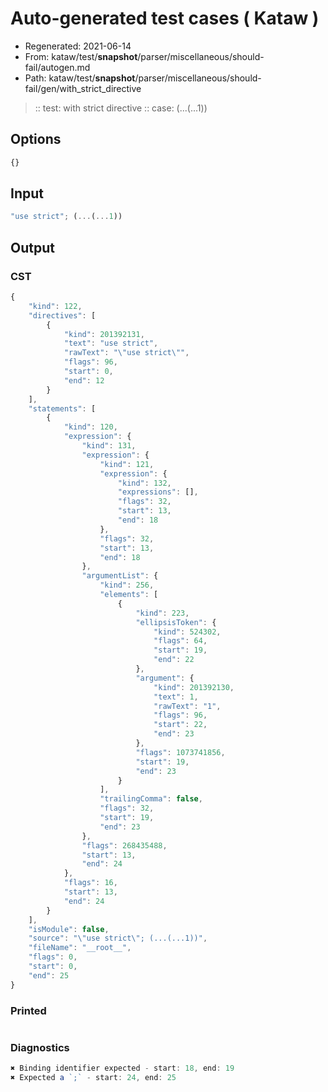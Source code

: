 # Auto-generated test cases ( Kataw )
- Regenerated: 2021-06-14
- From: kataw/test/__snapshot__/parser/miscellaneous/should-fail/autogen.md
- Path: kataw/test/__snapshot__/parser/miscellaneous/should-fail/gen/with_strict_directive
> :: test: with strict directive
> :: case: (...(...1))
## Options

`````js
{}
`````
## Input

`````js
"use strict"; (...(...1))
`````
## Output

### CST

```javascript
{
    "kind": 122,
    "directives": [
        {
            "kind": 201392131,
            "text": "use strict",
            "rawText": "\"use strict\"",
            "flags": 96,
            "start": 0,
            "end": 12
        }
    ],
    "statements": [
        {
            "kind": 120,
            "expression": {
                "kind": 131,
                "expression": {
                    "kind": 121,
                    "expression": {
                        "kind": 132,
                        "expressions": [],
                        "flags": 32,
                        "start": 13,
                        "end": 18
                    },
                    "flags": 32,
                    "start": 13,
                    "end": 18
                },
                "argumentList": {
                    "kind": 256,
                    "elements": [
                        {
                            "kind": 223,
                            "ellipsisToken": {
                                "kind": 524302,
                                "flags": 64,
                                "start": 19,
                                "end": 22
                            },
                            "argument": {
                                "kind": 201392130,
                                "text": 1,
                                "rawText": "1",
                                "flags": 96,
                                "start": 22,
                                "end": 23
                            },
                            "flags": 1073741856,
                            "start": 19,
                            "end": 23
                        }
                    ],
                    "trailingComma": false,
                    "flags": 32,
                    "start": 19,
                    "end": 23
                },
                "flags": 268435488,
                "start": 13,
                "end": 24
            },
            "flags": 16,
            "start": 13,
            "end": 24
        }
    ],
    "isModule": false,
    "source": "\"use strict\"; (...(...1))",
    "fileName": "__root__",
    "flags": 0,
    "start": 0,
    "end": 25
}
```

### Printed

```javascript

```

### Diagnostics

```javascript
✖ Binding identifier expected - start: 18, end: 19
✖ Expected a `;` - start: 24, end: 25

```

